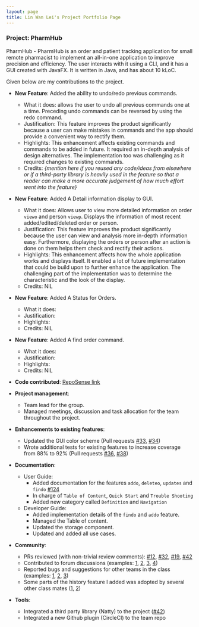 ```yaml
---
layout: page
title: Lin Wan Lei's Project Portfolio Page
---
```


### Project: PharmHub

PharmHub - PharmHub is an order and patient tracking application for small remote pharmacist to implement an all-in-one application to improve precision and efficiency. 
The user interacts with it using a CLI, and it has a GUI created with JavaFX. It is written in Java, and has about 10 kLoC.

Given below are my contributions to the project.

* **New Feature**: Added the ability to undo/redo previous commands.
  * What it does: allows the user to undo all previous commands one at a time. Preceding undo commands can be reversed by using the redo command.
  * Justification: This feature improves the product significantly because a user can make mistakes in commands and the app should provide a convenient way to rectify them.
  * Highlights: This enhancement affects existing commands and commands to be added in future. It required an in-depth analysis of design alternatives. The implementation too was challenging as it required changes to existing commands.
  * Credits: *{mention here if you reused any code/ideas from elsewhere or if a third-party library is heavily used in the feature so that a reader can make a more accurate judgement of how much effort went into the feature}*

* **New Feature**: Added A Detail information display to GUI.
  * What it does: Allows user to view more detailed information on order `viewo` and person `viewp`. Displays the information of most recent added/edited/deleted order or person.
  * Justification: This feature improves the product significantly because the user can view and analysis more in-depth information easy. Furthermore, displaying the orders or person after an action is done on them helps them check and rectify their actions.
  * Highlights: This enhancement affects how the whole application works and displays itself. It enabled a lot of future implementation that could be build upon to further enhance the application. The challenging part of the implementation was to determine the characteristic and the look of the display.
  * Credits: NIL

* **New Feature**: Added A Status for Orders.
  * What it does: 
  * Justification: 
  * Highlights: 
  * Credits: NIL

* **New Feature**: Added A find order command.
  * What it does:
  * Justification:
  * Highlights:
  * Credits: NIL

* **Code contributed**: [RepoSense link](https://nus-cs2103-ay2324s1.github.io/tp-dashboard/?search=linwanleii&sort=groupTitle&sortWithin=title&timeframe=commit&mergegroup=&groupSelect=groupByRepos&breakdown=true&checkedFileTypes=docs~functional-code~test-code&since=2023-09-22&tabOpen=true&tabType=authorship&tabAuthor=LinWanLeii&tabRepo=AY2324S1-CS2103T-W08-4%2Ftp%5Bmaster%5D&authorshipIsMergeGroup=false&authorshipFileTypes=docs~functional-code~test-code&authorshipIsBinaryFileTypeChecked=false&authorshipIsIgnoredFilesChecked=false)

* **Project management**:
  * Team lead for the group.
  * Managed meetings, discussion and task allocation for the team throughout the project.

* **Enhancements to existing features**:
  * Updated the GUI color scheme (Pull requests [\#33](), [\#34]())
  * Wrote additional tests for existing features to increase coverage from 88% to 92% (Pull requests [\#36](), [\#38]())

* **Documentation**:
  * User Guide:
    * Added documentation for the features `addo`, `deleteo`, `updates` and `findo` [\#124](https://github.com/AY2324S1-CS2103T-W08-4/tp/pull/124/files)
    * In charge of `Table of Content`, `Quick Start` and `Trouble Shooting`
    * Added new category called `Definition` and `Navigation`
  * Developer Guide:
    * Added implementation details of the `findo` and `addo` feature.
    * Managed the Table of content.
    * Updated the storage component.
    * Updated and added all use cases.

* **Community**:
  * PRs reviewed (with non-trivial review comments): [\#12](), [\#32](), [\#19](), [\#42]()
  * Contributed to forum discussions (examples: [1](), [2](), [3](), [4]())
  * Reported bugs and suggestions for other teams in the class (examples: [1](), [2](), [3]())
  * Some parts of the history feature I added was adopted by several other class mates ([1](), [2]())

* **Tools**:
  * Integrated a third party library (Natty) to the project ([\#42]())
  * Integrated a new Github plugin (CircleCI) to the team repo


